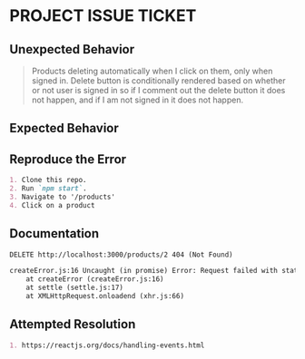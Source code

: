 # PROJECT ISSUE TICKET



## Unexpected Behavior

> Products deleting automatically when I click on them, only when signed in. Delete button is conditionally rendered based on whether or not user is signed in so if I comment out the delete button it does not happen, and if I am not signed in it does not happen.

## Expected Behavior

> 

## Reproduce the Error

```md
1. Clone this repo.
2. Run `npm start`.
3. Navigate to '/products'
4. Click on a product
```

## Documentation

```md
DELETE http://localhost:3000/products/2 404 (Not Found)

createError.js:16 Uncaught (in promise) Error: Request failed with status code 404
    at createError (createError.js:16)
    at settle (settle.js:17)
    at XMLHttpRequest.onloadend (xhr.js:66)
```

## Attempted Resolution

```md
1. https://reactjs.org/docs/handling-events.html
```